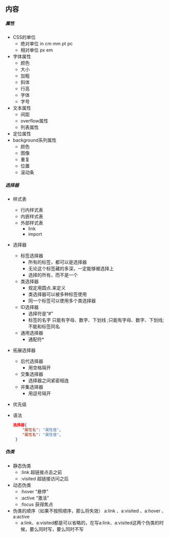 
## 内容

##### 属性
- CSS的单位
  - 绝对单位 in cm mm pt pc
  - 相对单位 px em
- 字体属性
  - 颜色
  - 大小
  - 加粗
  - 斜体
  - 行高 
  - 字体
  - 字号
- 文本属性
  - 间距
  - overflow属性
  - 列表属性
- 定位属性
- background系列属性
  - 颜色
  - 图像
  - 重复
  - 位置
  - 滚动条
##### 选择器
- 样式表
  - 行内样式表
  - 内嵌样式表
  - 外部样式表
    - link
    - import
    
- 选择器
  - 标签选择器
    - 所有的标签，都可以是选择器
    - 无论这个标签藏的多深，一定能够被选择上
    - 选择的所有，而不是一个
  - 类选择器
    - 规定用圆点.来定义
    - 类选择器可以被多种标签使用
    - 同一个标签可以使用多个类选择器 
  - ID选择器
    - 选择符是“#”
    - 标签的名字 只能有字母、数字、下划线 ;只能有字母、数字、下划线; 不能和标签同名
  - 通用选择器
    - 通配符*
    
- 拓展选择器
  - 后代选择器
    - 用空格隔开
  - 交集选择器
    - 选择器之间紧密相连
  - 并集选择器
    - 用逗号隔开
- 优先级
- 语法
  ```json
  选择器{
	  "属性名": "属性值",
	  "属性名": "属性值",
   }
  ``` 
##### 伪类
- 静态伪类
  - :link 超链接点击之前
  - :visited 超链接访问之后
- 动态伪类
  - :hover “悬停”
  - :active	“激活”
  - :focus 获得焦点
- 伪类的顺序（如果不按照顺序，那么将失效）
  a:link 、a:visited 、a:hover 、a:active
  - a:link、a:visited都是可以省略的，在写a:link、a:visited这两个伪类的时候，要么同时写，要么同时不写
  
  
